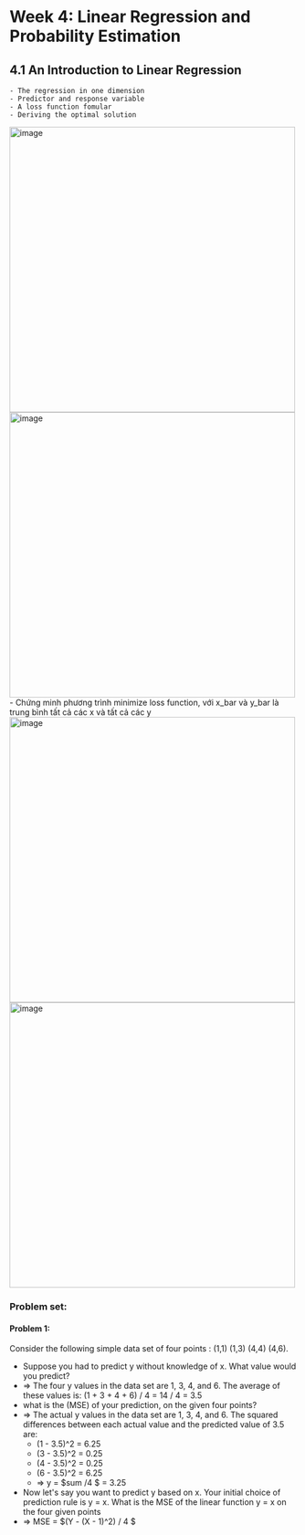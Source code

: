 # Week 4: Linear Regression and Probability Estimation
## 4.1 An Introduction to Linear Regression

    - The regression in one dimension
    - Predictor and response variable
    - A loss function fomular
    - Deriving the optimal solution

<img width="500" alt="image" src="https://user-images.githubusercontent.com/89530538/235345048-dbf26020-229f-4d42-a899-c7a4351a8010.png">
<img width="500" alt="image" src="https://user-images.githubusercontent.com/89530538/235346033-800aa4dd-c717-480e-a29c-a5ff87eda3bd.png">
- Chứng minh phương trình minimize loss function, với x_bar và y_bar là trung bình tất cả các x và tất cả các y
<img width="500" alt="image" src="https://user-images.githubusercontent.com/89530538/235346110-6e6267dd-b8db-48ae-a246-a97611d90b96.png">
<img width="500" alt="image" src="https://user-images.githubusercontent.com/89530538/235346212-e45bc084-6d76-4b77-8bc4-281525cc70ed.png">

### Problem set:
#### Problem 1:
Consider the following simple data set of four points : (1,1) (1,3) (4,4) (4,6). 
- Suppose you had to predict y without knowledge of x. What value would you predict?
- => The four y values in the data set are 1, 3, 4, and 6. The average of these values is: (1 + 3 + 4 + 6) / 4 = 14 / 4 = 3.5
- what is the  (MSE) of your prediction, on the given four points?
- => The actual y values in the data set are 1, 3, 4, and 6. The squared differences between each actual value and the predicted value of 3.5 are:
    - (1 - 3.5)^2 = 6.25
    - (3 - 3.5)^2 = 0.25
    - (4 - 3.5)^2 = 0.25
    - (6 - 3.5)^2 = 6.25
    - => y = $sum /4 $ = 3.25
- Now let's say you want to predict y based on x. Your initial choice of prediction rule is y = x. What is the MSE of the linear function y = x on the four given points
- => MSE = $(Y - (X - 1)^2) / 4 $
    
